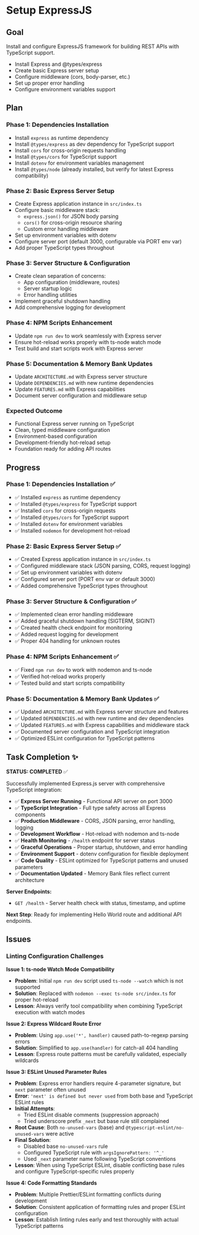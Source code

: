 # Setup ExpressJS

## Goal

Install and configure ExpressJS framework for building REST APIs with TypeScript support.

- Install Express and @types/express
- Create basic Express server setup
- Configure middleware (cors, body-parser, etc.)
- Set up proper error handling
- Configure environment variables support

## Plan

### Phase 1: Dependencies Installation
- Install `express` as runtime dependency
- Install `@types/express` as dev dependency for TypeScript support
- Install `cors` for cross-origin requests handling
- Install `@types/cors` for TypeScript support
- Install `dotenv` for environment variables management
- Install `@types/node` (already installed, but verify for latest Express compatibility)

### Phase 2: Basic Express Server Setup
- Create Express application instance in `src/index.ts`
- Configure basic middleware stack:
  - `express.json()` for JSON body parsing
  - `cors()` for cross-origin resource sharing
  - Custom error handling middleware
- Set up environment variables with dotenv
- Configure server port (default 3000, configurable via PORT env var)
- Add proper TypeScript types throughout

### Phase 3: Server Structure & Configuration
- Create clean separation of concerns:
  - App configuration (middleware, routes)
  - Server startup logic
  - Error handling utilities
- Implement graceful shutdown handling
- Add comprehensive logging for development

### Phase 4: NPM Scripts Enhancement
- Update `npm run dev` to work seamlessly with Express server
- Ensure hot-reload works properly with ts-node watch mode
- Test build and start scripts work with Express server

### Phase 5: Documentation & Memory Bank Updates
- Update `ARCHITECTURE.md` with Express server structure
- Update `DEPENDENCIES.md` with new runtime dependencies
- Update `FEATURES.md` with Express capabilities
- Document server configuration and middleware setup

### Expected Outcome
- Functional Express server running on TypeScript
- Clean, typed middleware configuration
- Environment-based configuration
- Development-friendly hot-reload setup
- Foundation ready for adding API routes

## Progress

### Phase 1: Dependencies Installation ✅
- ✅ Installed `express` as runtime dependency
- ✅ Installed `@types/express` for TypeScript support
- ✅ Installed `cors` for cross-origin requests
- ✅ Installed `@types/cors` for TypeScript support  
- ✅ Installed `dotenv` for environment variables
- ✅ Installed `nodemon` for development hot-reload

### Phase 2: Basic Express Server Setup ✅
- ✅ Created Express application instance in `src/index.ts`
- ✅ Configured middleware stack (JSON parsing, CORS, request logging)
- ✅ Set up environment variables with dotenv
- ✅ Configured server port (PORT env var or default 3000)
- ✅ Added comprehensive TypeScript types throughout

### Phase 3: Server Structure & Configuration ✅  
- ✅ Implemented clean error handling middleware
- ✅ Added graceful shutdown handling (SIGTERM, SIGINT)
- ✅ Created health check endpoint for monitoring
- ✅ Added request logging for development
- ✅ Proper 404 handling for unknown routes

### Phase 4: NPM Scripts Enhancement ✅
- ✅ Fixed `npm run dev` to work with nodemon and ts-node
- ✅ Verified hot-reload works properly
- ✅ Tested build and start scripts compatibility

### Phase 5: Documentation & Memory Bank Updates ✅
- ✅ Updated `ARCHITECTURE.md` with Express server structure and features
- ✅ Updated `DEPENDENCIES.md` with new runtime and dev dependencies
- ✅ Updated `FEATURES.md` with Express capabilities and middleware stack
- ✅ Documented server configuration and TypeScript integration
- ✅ Optimized ESLint configuration for TypeScript patterns

## Task Completion ✨

**STATUS: COMPLETED** ✅

Successfully implemented Express.js server with comprehensive TypeScript integration:

- ✅ **Express Server Running** - Functional API server on port 3000
- ✅ **TypeScript Integration** - Full type safety across all Express components  
- ✅ **Production Middleware** - CORS, JSON parsing, error handling, logging
- ✅ **Development Workflow** - Hot-reload with nodemon and ts-node
- ✅ **Health Monitoring** - `/health` endpoint for server status
- ✅ **Graceful Operations** - Proper startup, shutdown, and error handling
- ✅ **Environment Support** - dotenv configuration for flexible deployment
- ✅ **Code Quality** - ESLint optimized for TypeScript patterns and unused parameters
- ✅ **Documentation Updated** - Memory Bank files reflect current architecture

**Server Endpoints:**
- `GET /health` - Server health check with status, timestamp, and uptime

**Next Step**: Ready for implementing Hello World route and additional API endpoints.

## Issues

### Linting Configuration Challenges

**Issue 1: ts-node Watch Mode Compatibility**
- **Problem**: Initial `npm run dev` script used `ts-node --watch` which is not supported
- **Solution**: Replaced with `nodemon --exec ts-node src/index.ts` for proper hot-reload
- **Lesson**: Always verify tool compatibility when combining TypeScript execution with watch modes

**Issue 2: Express Wildcard Route Error**
- **Problem**: Using `app.use('*', handler)` caused path-to-regexp parsing errors
- **Solution**: Simplified to `app.use(handler)` for catch-all 404 handling
- **Lesson**: Express route patterns must be carefully validated, especially wildcards

**Issue 3: ESLint Unused Parameter Rules**
- **Problem**: Express error handlers require 4-parameter signature, but `next` parameter often unused
- **Error**: `'next' is defined but never used` from both base and TypeScript ESLint rules
- **Initial Attempts**: 
  - Tried ESLint disable comments (suppression approach)
  - Tried underscore prefix `_next` but base rule still complained
- **Root Cause**: Both `no-unused-vars` (base) and `@typescript-eslint/no-unused-vars` were active
- **Final Solution**: 
  - Disabled base `no-unused-vars` rule
  - Configured TypeScript rule with `argsIgnorePattern: '^_'`
  - Used `_next` parameter name following TypeScript conventions
- **Lesson**: When using TypeScript ESLint, disable conflicting base rules and configure TypeScript-specific rules properly

**Issue 4: Code Formatting Standards**
- **Problem**: Multiple Prettier/ESLint formatting conflicts during development
- **Solution**: Consistent application of formatting rules and proper ESLint configuration
- **Lesson**: Establish linting rules early and test thoroughly with actual TypeScript patterns
